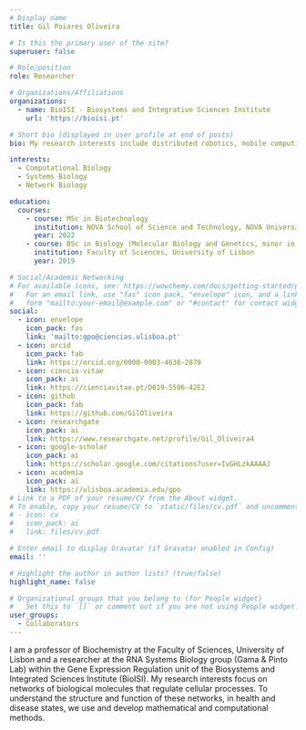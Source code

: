 ```yaml
---
# Display name
title: Gil Poiares Oliveira

# Is this the primary user of the site?
superuser: false

# Role/position
role: Researcher

# Organizations/Affiliations
organizations:
  - name: BioISI - Biosystems and Integrative Sciences Institute
    url: 'https://bioisi.pt'

# Short bio (displayed in user profile at end of posts)
bio: My research interests include distributed robotics, mobile computing and programmable matter.

interests:
  - Computational Biology
  - Systems Biology
  - Network Biology

education:
  courses:
    - course: MSc in Biotechnology
      institution: NOVA School of Science and Technology, NOVA University Lisbon
      year: 2022
    - course: BSc in Biology (Molecular Biology and Genetics, minor in Informatics)
      institution: Faculty of Sciences, University of Lisbon
      year: 2019

# Social/Academic Networking
# For available icons, see: https://wowchemy.com/docs/getting-started/page-builder/#icons
#   For an email link, use "fas" icon pack, "envelope" icon, and a link in the
#   form "mailto:your-email@example.com" or "#contact" for contact widget.
social:
  - icon: envelope
    icon_pack: fas
    link: 'mailto:gpo@ciencias.ulisboa.pt'
  - icon: orcid
    icon_pack: fab
    link: https://orcid.org/0000-0003-4638-2879
  - icon: ciencia-vitae
    icon_pack: ai
    link: https://cienciavitae.pt/D019-5596-42E2
  - icon: github
    icon_pack: fab
    link: https://github.com/GilOliveira
  - icon: researchgate
    icon_pack: ai
    link: https://www.researchgate.net/profile/Gil_Oliveira4
  - icon: google-scholar
    icon_pack: ai
    link: https://scholar.google.com/citations?user=IvGHLzkAAAAJ
  - icon: academia
    icon_pack: ai
    link: https://ulisboa.academia.edu/gpo
# Link to a PDF of your resume/CV from the About widget.
# To enable, copy your resume/CV to `static/files/cv.pdf` and uncomment the lines below.
# - icon: cv
#   icon_pack: ai
#   link: files/cv.pdf

# Enter email to display Gravatar (if Gravatar enabled in Config)
email: ''

# Highlight the author in author lists? (true/false)
highlight_name: false

# Organizational groups that you belong to (for People widget)
#   Set this to `[]` or comment out if you are not using People widget.
user_groups:
  - Collaborators
---
```


I am a professor of Biochemistry at the Faculty of Sciences, University of Lisbon and a researcher at the RNA Systems Biology group (Gama & Pinto Lab) within the Gene Expression Regulation unit of the Biosystems and Integrated Sciences Institute (BioISI). My research interests focus on networks of biological molecules that regulate cellular processes. To understand the structure and function of these networks, in health and disease states, we use and develop mathematical and computational methods.
